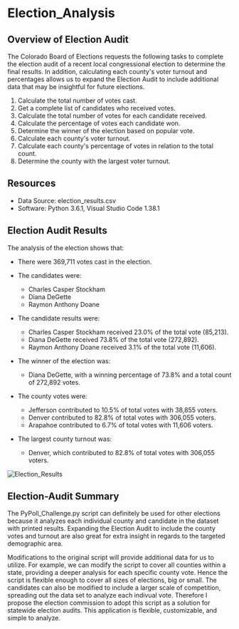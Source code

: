 # Election_Analysis

## Overview of Election Audit
The Colorado Board of Elections requests the following tasks to complete the election audit of a recent local congressional election to determine the final results. In addition, calculating each county's voter turnout and percentages allows us to expand the Election Audit to include additional data that may be insightful for future elections.

1. Calculate the total number of votes cast.
2. Get a complete list of candidates who received votes.
3. Calculate the total number of votes for each candidate received. 
4. Calculate the percentage of votes each candidate won.
5. Determine the winner of the election based on popular vote.
6. Calculate each county's voter turnout.
7. Calculate each county's percentage of votes in relation to the total count.
8. Determine the county with the largest voter turnout.

## Resources
- Data Source: election_results.csv
- Software: Python 3.6.1, Visual Studio Code 1.38.1

## Election Audit Results
The analysis of the election shows that:
- There were 369,711 votes cast in the election.

- The candidates were:
    - Charles Casper Stockham
    - Diana DeGette
    - Raymon Anthony Doane

- The candidate results were:
    - Charles Casper Stockham received 23.0% of the total vote (85,213).
    - Diana DeGette received 73.8% of the total vote (272,892).
    - Raymon Anthony Doane received 3.1% of the total vote (11,606).

- The winner of the election was:
    - Diana DeGette, with a winning percentage of 73.8% and a total count of 272,892 votes.

- The county votes were:
    - Jefferson contributed to 10.5% of total votes with 38,855 voters.
    - Denver contributed to 82.8% of total votes with 306,055 voters.
    - Arapahoe contributed to 6.7% of total votes with 11,606 voters.

- The largest county turnout was:
    - Denver, which contributed to 82.8% of total votes with 306,055 voters.

![Election_Results](https://user-images.githubusercontent.com/102638461/165668983-9bac04b1-8fd0-43e9-96cc-ec8b880ca739.png)

## Election-Audit Summary
The PyPoll_Challenge.py script can definitely be used for other elections because it analyzes each individual county and  candidate in the dataset with printed results. Expanding the Election Audit to include the county votes and turnout are also great for extra insight in regards to the targeted demographic area.

Modifications to the original script will provide additional data for us to utilize. For example, we can modify the script  to cover all counties within a state, providing a deeper analysis for each specific county vote. Hence the script is flexible enough to cover all sizes of elections, big or small. The candidates can also be modified to include a larger scale of competition, spreading out the data set to analyze each indivual vote. Therefore I propose the election commission to adopt this script as a solution for statewide election audits. This application is flexible, customizable, and simple to analyze.

